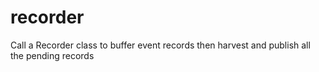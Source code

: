 # recorder
Call a Recorder class to buffer event records then harvest and publish all the pending records
